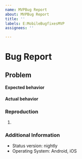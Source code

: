```yaml
---
name: MVPBug Report
about: MVPBug Report
title: ''
labels: E:MobileBugfixesMVP
assignees: ''

---
```


# Bug Report


## Problem 
[comment]: # (A problem description)


#### Expected behavior


#### Actual behavior


### Reproduction

1. 

### Additional Information

- Status version: nightly 
- Operating System: Android, iOS


[comment]: # (Please, add logs/notes if necessary)

